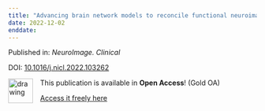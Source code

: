 ```yaml
---
title: "Advancing brain network models to reconcile functional neuroimaging and clinical research."
date: 2022-12-02
enddate:
---
```


Published in: *NeuroImage. Clinical*

DOI: [10.1016/j.nicl.2022.103262](https://doi.org/10.1016/j.nicl.2022.103262)

<img src="https://upload.wikimedia.org/wikipedia/commons/thumb/7/77/Open_Access_logo_PLoS_transparent.svg/800px-Open_Access_logo_PLoS_transparent.svg.png" alt="drawing" width="50" align="left"/> &nbsp;&nbsp;&nbsp;This publication is available in **Open Access**! (Gold OA)

&nbsp;&nbsp;&nbsp;<a href="https://doi.org/10.1016/j.nicl.2022.103262">Access it freely here</a>

